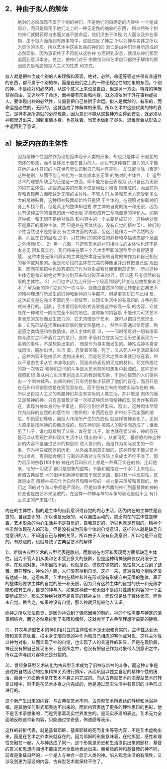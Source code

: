 <h2>2．神由于拟人的解体</h2><blockquote data-pid="o6j_aYQC">绝对的必然既然不属于个别的神们，不是他们的⾃确定的内容中 ⼀个组成部分，⽽只是飘荡于他们之上的⼀种⽆定性的抽象的东⻄， 所以特殊个别的神们就既获得⾃由⽽⼜逃不脱命运，他们须由于体现 为⼈⽽涉及外在事物，由于拟⼈⽽落到有限事物中，这就违反了神之 所以为神与实体之所以为实体的本质。所以艺术中这些优美的神们的 衰亡是由神们本⾝所造成的必然现象，因为意识终于不再能从这些神 ⽅⾯得到安息，就须从神们那⾥退回到意识本⾝。总之，使神们对于 宗教信仰和艺术信仰都终于解体的原因⾸先是希腊的拟⼈主义的性质 和⽅式。</blockquote><p data-pid="1_xgCwrB">拟人就是把神当成个别的人来理解和表现，绝对，必然，命运等等这些带有普遍性的东西，都不属于个别的神，而是在他们之上的一种无规定性的抽象的东西。个别的神，不是绝对和必然的，从这个意义上来说是自由，但是另一方面，特殊的神既获得自由，又逃脱不了命运，而神要有形象和内容，就必须依附于外在事物或拟人，要体现出神的必然性，又需要把自己依附于命运。拟人是偶然的，有形的，而命运是必然的，无形的，这就造成了神解体的矛盾。所以艺术中这些优美的神的衰亡，是神本身所造就的必然现象，因为意识不能从这些神方面得到安息，就必须从神那里退出来，回到事情本身。也意味着，当艺术做到了尽头，思维就会从形象之中退回到了意识。</p><h2>a）缺乏内在的主体性</h2><blockquote data-pid="qsUslEh4">因为精神个性固然作为理想⽽体现于⼈类的形象，却也只是体现 于直接的⾁体的形象，⽽不是体现于⾃在⾃为的⼈，⽽只有这种⾃在 ⾃为的⼈才能在他的主体意识的内在世界⾥认识到⾃⼰和神有差别， 却⼜能消除（否定）这种差别，从⽽不能与神化为⼀体变成本⾝⽆限 的绝对的主体性。 1）造型艺术的理想所缺乏的正是这⼀⽅⾯，即不能把⾃⼰表现为 认识⾃⼰为⽆限的内在主体性。那些造型美的形象不仅是⽤⽯头和⻘ 铜雕成的，⽽且在内容和表现两⽅⾯都缺乏⽆限的主体性。不管⼈们 从美和艺术⽅⾯受到多么⼤的精神⿎舞，这种精神⿎舞却始终只是限 于主体的，在观照对象即神们⾝上却找不着。但是真正的整体却也要 求主体的⾃觉的统⼀和⽆限，因为只有这种主体的⾃觉的统⼀和⽆限 才能形成有⽣命能⾃觉的神和⼈。如果这种统⼀和⽆限不是绝对性质 和内容中的⼀个主要组成部分，这种绝对就不是真正的精神主体，⽽ 只是处在客体状态，没有⾃觉的精神(5) 。神们的个性当然也不是完全没 有主体⽅⾯的内容，但这只是作为⼀种偶然的因素，⽽且在它的展现 之中，只在神们的实体性的静穆和幸福状态那个范围之外活动(6)。 2）另⼀⽅⾯，与造型艺术的神们相对⽴的主体性也还不是本⾝⽆ 限和真实的。我们将来在第三个艺术类型即浪漫型⾥会看得更清楚， 这种本⾝⽆限和真实的主体是把本⾝⽆限的⾃觉的神作为和⾃⼰相应 的客体或对象的。但是现阶段的主体在完美的神像⾥并没有把⾃⼰显 现出来，因⽽在观照中也没有把⾃⼰作为对象或客体⽽带到意识⾥， 所以这种主体还是和它的绝对客体分别开来和分裂开来的(7) ，因此还 只有偶然的有限的主体性。 3）⼈们也许认为上升到⼀个较⾼领域的转变似应由想象和艺术了 解为新的神们之间的⼀次⽃争，就像由⾃然神的象征转变到古典艺术 的精神理想时所发⽣的旧神和新神的⽃争那样。但是事实却正与此相 反，这次转变是在完全不同的另⼀领域⾥，以现实⽣活中的有意识的 ⽃争的形式来进⾏的。因此，艺术要⽤新的形式去掌握这种较⾼⼀级 的内容，它就处在⼀种和前⼀阶段完全不同的地位。这种新的内容是 不能作为可凭艺术来表现的东⻄⽽发⽣效⼒的，它⽆须借助于艺术， 就可以把⾃⼰表现出来；它先已站在凭理由来辩驳的散⽂性基地上， 然后主要通过惊奇感、殉道感之类情感和宗教情操，进⼊主体的意 识，——同时带着对⼀切有限事物与绝对之间⽭盾对⽴的意识，这种 ⽭盾对⽴在实际⽣活历史⾥表现为⼀系列的事件，不是想象出来的， ⽽是作为事实⽽发⽣的。神性或神本⾝变成⾁体，脱胎出世，⽣活 着，忍受着苦痛，死了，⼜从死⼈中复活起来(8) 。这种内容不是由艺术 虚构出来的，⽽是在艺术之外本来就已存在着，所以不是由艺术从它 本⾝取出的，⽽是尚待表现的现成的材料。前⽂所提过的第⼀次转变 和神们之间的⽃争是从艺术观照和想象中起源的。这种艺术观照和想 象从内⼼⽣活⾥创造出它的教训和形象，于是向惊赞的⼈们提供出⼀ 个新神体系。古典的神们只有凭想象才获得了他们的存在，⽽且只是 在⽯头和⻘铜⾥或是在观照⾥存在，⽽不是有⾎有⾁的或实际存在的 神。所以出⾃拟⼈主义的希腊神们并没有实际的⼈类⽣活，并⾮既是 ⾁体的⽽⼜是精神的神。只有基督教才第⼀次把这种⾁体和精神的现 实当作客观存在，表现为神本⾝的⽣平事迹，把它引到世界⾥来。因 此，这种⾁体尽管作为纯粹的⾃然的和感性的（物质的）东⻄⽽在意 识中处于否定⾯的地位，却仍受到尊敬，⽽拟⼈作⽤所产⽣的东⻄也 就这样被神圣化了。正如⼈原来是按照神的影像造成的，现在神却是 按照⼈的影像⽽造成了；谁看⻅了⼉⼦，谁也就看到了⽗亲，谁在爱 ⼉⼦，谁也就在爱⽗亲，神的存在是可以从客观世界和现实⽣活中认 得出的(9) 。从此可⻅，基督教的神这种新的内容不是通过艺术的构思⽽ 进⼊意识的，⽽是作为实际发⽣的⼀件事，作为神变成⾁体的历史， 从外⾯来到意识⾥的。这种转变不能以艺术为出发点，否则就会使旧 与新的⽭盾对⽴在性质上变成太不伦不类了。因为启⽰的宗教(10)中的 神在内容和形式上都是⼀种真正实在的神，⽐起他来，他的⼀切敌⼿ 都只是想象的虚构，不能和他摆在⼀个⽔平上来相⽐。希腊古典型艺 术的旧神和新神却都属于观念范围，都只有⼀种现实性，这就是由有 限精神把它作为⾃然界和精神界的⼀些⼒量来理解和表现的，他们之 间的对⽴和⽃争都是严肃的。但是如果由希腊的神们到基督教的神的 转变也是由艺术来造成的，在这样⼀种神与神的⽃争的表现⾥就不会 有什么真正的严肃性(11)。 </blockquote><p data-pid="r1xF1zVI">内在的主体性，指的是主体的自我意识或自觉的内心生活，因为内在的主体性是自觉的，自我意识的，所以也是无限的，可以自由运动的。缺乏内在的主体性意味着，艺术形象的内心生活并不是自觉的，自我意识的，所以也就是有限的。精神个性虽然体现在人的形象，但是没有成为形象个体的自觉意识，这样的人就是缺乏自觉意识的人，不知道自己与神的关系，所以由于人没有自我意识，所以他是不自觉的，有缺陷的，也就导致了古典型艺术的解体</p><p data-pid="E6hgR_s3">1）、希腊古典型艺术的典型代表是雕刻，而雕刻在内容和表现两方面都缺乏主体性，因为不管人们从美和艺术受到多大的鼓舞，但是这种精神鼓舞仅仅局限于主体，在观照对象，神那里找不到。也就是说，仅仅在偶然的，感性意义上受到了鼓舞，而在理性，神性的方面，人们没有得到自觉，这样一来，普遍性和个别性还没有达成一体，这意味着，艺术内在精神和外在形式没有形成自由无限的整体，真正的整体则要求主体的自觉的统一和无限，因为只有这种主体的自觉的统一和无限才能形成有生命，自觉的神与人，如果这种统一和无限不是绝对性质和内容的一个主要组成部分，那么这种绝对就不是真实的精神主体，而仅仅是处于客体状态，而尚未自觉。换言之，如果神没有自觉，那么神就只能被他人认识。</p><p data-pid="_Vud_973">而神之所以无法自觉，是因为神受到了偶然因素的制约，神的个性需要与特定的情景相结合，而这必然牵扯到了有限和偶然，这就抛弃了古典型理想所需要的静穆。</p><p data-pid="9EEi4kkx">2）、其次与造型艺术的神们相对立的主体性也不是无限和真实的。主体性达到无限和真实意味着，把本身无限自觉的神作为和自己相应的客体或对象，这样主体性以神为对象，从而实现了神的自觉，也实现了人的普遍性的彰显，但是在现阶段，神还没有把自己显现出来，在观照之中，也没有把自己作为对象带入到意识之中，所以主体与绝对客体还是分裂的。</p><p data-pid="uQ_XjjES">3）、曾经象征型艺术转化为古典型艺术成为了旧神与新神的斗争，而这种斗争是通过把自然活动的抽象精神关系进行排斥，从而巩固以独立自足的精神个性的统治，而另一方面他也是在艺术本身之内完成的。而从古典型艺术向浪漫型艺术的转变过程中，则不是在艺术本身之内完成的，他是通过现实生活中有意识的斗争形式进行的。</p><p data-pid="Mja3tlph">这个新产生出来的内容，与古典型艺术不同，古典型艺术所表达的静穆和沐浴神福，是其他任何形式都表达不出来的，而新内容表达了更多的理性思辩的色彩，他不是艺术家想象的，而是凭借着现实世界发生的，是现实矛盾的表达，艺术无力全面地反映这种新内容，只能通过惊奇感，殉道感等表示。</p><p data-pid="ufcSi6j2">这样的转折代表，就是基督耶稣，基督耶稣的死而复生等等内容，不是艺术虚构出来，而是在艺术之外本来就存在的。因为耶稣的形象意味着，在他那里，感性和理性交融在一起，人与神达成了同一。这个形象是历史和生活提供出来的题材，基督的意义和思想内涵也不能由艺术全盘地表达出来。而希腊的神和基督教的神不同，前者是象征自然的，一个是人与神合一启示人类的神。陷入观念生活的有限性，又涉及到更为深远的内容，古典型艺术就保持不住了。</p><p></p>